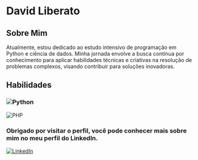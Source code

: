 # David Liberato    

## Sobre Mim

Atualmente, estou dedicado ao estudo intensivo de programação em Python e ciência de dados. Minha jornada envolve a busca contínua por conhecimento para aplicar habilidades técnicas e criativas na resolução de problemas complexos, visando contribuir para soluções inovadoras.

## Habilidades

### ![Python](https://img.shields.io/badge/python-3670A0?style=for-the-badge&logo=python&logoColor=ffdd54)

![PHP](https://img.shields.io/badge/PHP-777BB4?style=for-the-badge&logo=php&logoColor=white)


### Obrigado por visitar o perfil, você pode conhecer mais sobre mim no meu perfil do LinkedIn.
[![LinkedIn](https://img.shields.io/badge/LinkedIn-000?style=for-the-badge&logo=linkedin&logoColor=0E76A8)](https://www.linkedin.com/in/davidliberato/)

